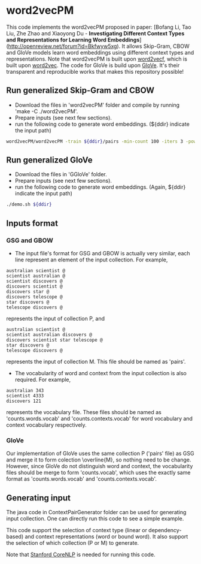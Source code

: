 # word2vecPM

This code implements the word2vecPM proposed in paper: [Bofang Li, Tao Liu, Zhe Zhao and Xiaoyong Du - **Investigating Different Context Types and Representations for Learning Word Embeddings**] (http://openreview.net/forum?id=Bkfwyw5xg). It allows Skip-Gram, CBOW and GloVe models learn word embeddings using different context types and representations. Note that word2vecPM is built upon [word2vecf](https://bitbucket.org/yoavgo/word2vecf), which is built upon [word2vec](http://code.google.com/p/word2vec). The code for GloVe is build upon [GloVe](https://github.com/stanfordnlp/GloVe). It's their transparent and reproducible works that makes this repository possible!


## Run generalized Skip-Gram and CBOW
- Download the files in 'word2vecPM' folder and compile by running 'make -C ./word2vecPM'.
- Prepare inputs (see next few sections).
- run the following code to generate word embeddings. (${ddir} indicate the input path)
```Bash
word2vecPM/word2vecPM -train ${ddir}/pairs -min-count 100 -iters 3 -pow 0.75 -cvocab ${ddir}/counts.contexts.vocab -wvocab ${ddir}/counts.words.vocab -dumpcv ${ddir}/sgns.contexts -output ${ddir}/sgns.words -sample 1e-5 -threads 32 -negative 5 -size 500
```

## Run generalized GloVe
- Download the files in 'GGloVe' folder.
- Prepare inputs (see next few sections).
- run the following code to generate word embeddings. (Again, ${ddir} indicate the input path)
```Bash
./demo.sh ${ddir}
```


## Inputs format
### GSG and GBOW
- The input file's format for GSG and GBOW is actually very similar, each line represent an element of the input collection. For example, 
```
australian scientist @
scientist australian @
scientist discovers @
discovers scientist @
discovers star @
discovers telescope @
star discovers @
telescope discovers @
```
represents the input of collection P, and
```
australian scientist @
scientist australian discovers @
discovers scientist star telescope @
star discovers @
telescope discovers @
```
represents the input of collection M. This file should be named as 'pairs'.
- The vocabularity of word and context from the input collection is also required. For example, 
```
australian 343
scientist 4333
discovers 121
```
represents the vocabulary file. These files should be named as 'counts.words.vocab' and 'counts.contexts.vocab' for word vocabulary and context vocabulary respectively.
### GloVe
Our implementation of GloVe uses the same collection P ('pairs' file) as GSG and merge it to form colection \overline{M}, so nothing need to be change. However, since GloVe do not distinguish word and context, the vocabularity files should be merge to form 'counts.vocab', which uses the exactly same format as 'counts.words.vocab' and 'counts.contexts.vocab'.


## Generating input

The java code in ContextPairGenerator folder can be used for generating input collection. One can directly run this code to see a simple example.

This code support the selection of context type (linear or dependency-based) and context representations (word or bound word). It also support the selection of which collection (P or M) to generate.

Note that [Stanford CoreNLP](http://stanfordnlp.github.io/CoreNLP/) is needed for running this code.





